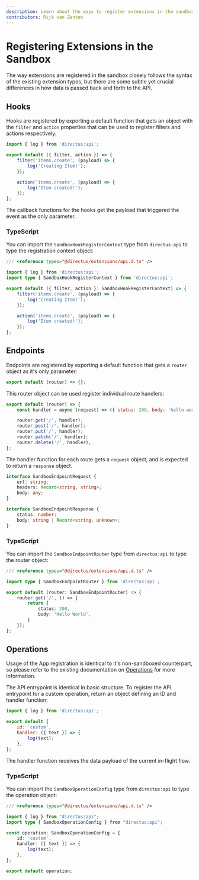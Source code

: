 ```yaml
---
description: Learn about the ways to register extensions in the sandbox
contributors: Rijk van Zanten
---
```


# Registering Extensions in the Sandbox

The way extensions are registered in the sandbox closely follows the syntax of the existing extension types, but there
are some subtle yet crucial differences in how data is passed back and forth to the API.

## Hooks

Hooks are registered by exporting a default function that gets an object with the `filter` and `action` properties that
can be used to register filters and actions respectively.

```js
import { log } from 'directus:api';

export default ({ filter, action }) => {
	filter('items.create', (payload) => {
		log('Creating Item!');
	});

	action('items.create', (payload) => {
		log('Item created!');
	});
};
```

The callback functions for the hooks get the payload that triggered the event as the only parameter.

### TypeScript

You can import the `SandboxHookRegisterContext` type from `directus:api` to type the registration context object:

```ts
/// <reference types="@directus/extensions/api.d.ts" />

import { log } from 'directus:api';
import type { SandboxHookRegisterContext } from 'directus:api';

export default ({ filter, action }: SandboxHookRegisterContext) => {
	filter('items.create', (payload) => {
		log('Creating Item!');
	});

	action('items.create', (payload) => {
		log('Item created!');
	});
};
```

## Endpoints

Endpoints are registered by exporting a default function that gets a `router` object as it's only parameter:

```js
export default (router) => {};
```

This router object can be used register individual route handlers:

```js
export default (router) => {
	const handler = async (request) => ({ status: 200, body: 'hello world' });

	router.get('/', handler);
	router.post('/', handler);
	router.put('/', handler);
	router.patch('/', handler);
	router.delete('/', handler);
};
```

The handler function for each route gets a `request` object, and is expected to return a `response` object.

```ts
interface SandboxEndpointRequest {
	url: string;
	headers: Record<string, string>;
	body: any;
}

interface SandboxEndpointResponse {
	status: number;
	body: string | Record<string, unknown>;
}
```

### TypeScript

You can import the `SandboxEndpointRouter` type from `directus:api` to type the router object:

```ts
/// <reference types="@directus/extensions/api.d.ts" />

import type { SandboxEndpointRouter } from 'directus:api';

export default (router: SandboxEndpointRouter) => {
	router.get('/', () => {
		return {
			status: 200,
			body: 'Hello World',
		}
	});
};
```

## Operations

Usage of the App registration is identical to it's non-sandboxed counterpart, so please refer to the existing
documentation on [Operations](/extensions/operations) for more information.

The API entrypoint is identical in basic structure. To register the API entrypoint for a custom operation, return an
object defining an ID and handler function:

```js
import { log } from 'directus:api';

export default {
	id: 'custom',
	handler: ({ text }) => {
		log(text);
	},
};
```

The handler function receives the data payload of the current in-flight flow.

### TypeScript

You can import the `SandboxOperationConfig` type from `directus:api` to type the operation object:

```ts
/// <reference types="@directus/extensions/api.d.ts" />

import { log } from "directus:api";
import type { SandboxOperationConfig } from "directus:api";

const operation: SandboxOperationConfig = {
	id: 'custom',
	handler: ({ text }) => {
		log(text);
	},
};

export default operation;
```
